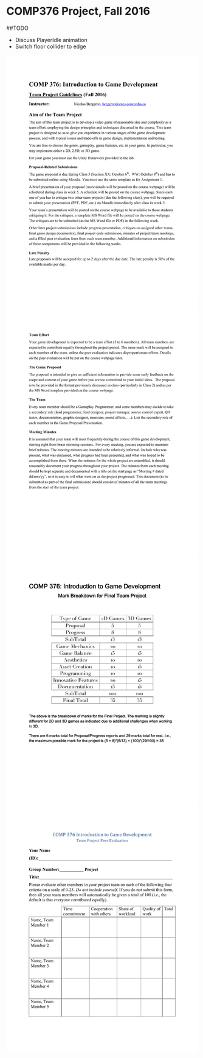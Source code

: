 # COMP376 Project, Fall 2016

##TODO
- Discuss PlayerIdle animation
- Switch floor collider to edge

![alt tag](https://github.com/Yisas/COMP376Project/blob/master/Guidelines_1.png)
![alt tag](https://github.com/Yisas/COMP376Project/blob/master/Guidelines_2.png)
![alt tag](https://github.com/Yisas/COMP376Project/blob/master/Guidelines_3.png)
![alt tag](https://github.com/Yisas/COMP376Project/blob/master/Guidelines_4.png)